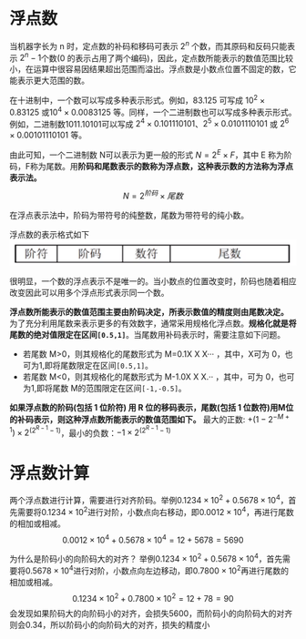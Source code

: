 # 浮点数
当机器字长为 n 时，定点数的补码和移码可表示 $2^n$ 个数，而其原码和反码只能表示 $2^n-1$个数(0 的表示占用了两个编码)，因此，定点数所能表示的数值范围比较小，在运算中很容易因结果超出范围而溢出。浮点数是小数点位置不固定的数，它能表示更大范围的数。

在十进制中，一个数可以写成多种表示形式。例如，83.125 可写成 $10^2× 0.83125$ 或$10^4×0.0083125$ 等。同样，一个二进制数也可以写成多种表示形式。例如，二进制数1011.10101可以写成 $2^4×0.101110101$、$2^5×0.0101110101$ 或 $2^6×0.00101110101$ 等。

由此可知，一个二进制数 N可以表示为更一般的形式 $N=2^E×F$，其中 E 称为阶码，F称为尾数。用**阶码和尾数表示的数称为浮点数，这种表示数的方法称为浮点表示法。**
$$
N=2^{阶码}×尾数
$$

在浮点表示法中，阶码为带符号的纯整数，尾数为带符号的纯小数。

浮点数的表示格式如下
![](attachment/Pasted%20image%2020231004110342.png)

很明显，一个数的浮点表示不是唯一的。当小数点的位置改变时，阶码也随着相应改变因此可以用多个浮点形式表示同一个数。

**浮点数所能表示的数值范围主要由阶码决定，所表示数值的精度则由尾数决定。** 为了充分利用尾数来表示更多的有效数字，通常采用规格化浮点数。**规格化就是将尾数的绝对值限定在区间`[0.5,1]`**。当尾数用补码表示时，需要注意如下问题。

- 若尾数 M>0，则其规格化的尾数形式为 M=0.1X X X··· ，其中，X可为 0，也可为1,即将尾数限定在区间`[0.5,1]`。
- 若尾数 M<0，则其规格化的尾数形式为 M-1.0X X X.·· ，其中，可为 0，也可为1,即将尾数 M的范围限定在区间`[-1,-0.5]`。

**如果浮点数的阶码(包括 1 位阶符) 用 R 位的移码表示，尾数(包括 1 位数符)用M位的补码表示，则这种浮点数所能表示的数值范围如下。**
最大的正数: $+(1-2^{-M+1})×2^{(2^{R-1}-1)}$，最小的负数：$-1×2^{(2^{R-1}-1)}$


# 浮点数计算
两个浮点数进行计算，需要进行对齐阶码。举例$0.1234×10^2+0.5678×10^4$，首先需要将$0.1234×10^2$进行对阶，小数点向右移动，即$0.0012×10^4$，再进行尾数的相加或相减。
$$
0.0012×10^4+0.5678×10^4=12+5678=5690
$$

为什么是阶码小的向阶码大的对齐？
举例$0.1234×10^2+0.5678×10^4$，首先需要将$0.5678×10^4$进行对阶，小数点向左边移动，即$0.7800×10^2$再进行尾数的相加或相减。
$$
0.1234×10^2+0.7800×10^2=12+78=90
$$
会发现如果阶码大的向阶码小的对齐，会损失5600，而阶码小的向阶码大的对齐则会0.34，所以阶码小的向阶码大的对齐，损失的精度小